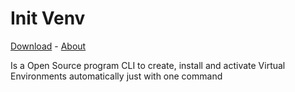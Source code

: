 # Init Venv

[Download](./view/download.md) - [About](./view/about.md)

Is a Open Source program CLI to create, install and activate Virtual Environments automatically just with one command
